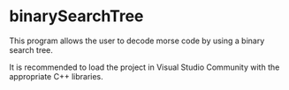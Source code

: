# binarySearchTree

This program allows the user to decode morse code by using a binary search tree.

It is recommended to load the project in Visual Studio Community with the appropriate C++ libraries.
